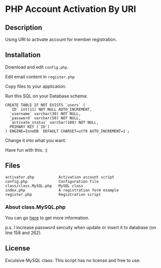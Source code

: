 # PHP Account Activation By URI

## Description

Using URI to activate account for member registration.

## Installation

Download and edit `config.php`.

Edit email content in `register.php`

Copy files to your application.

Run this SQL on your Database schema:

	CREATE TABLE IF NOT EXISTS `users` (
	  `ID` int(11) NOT NULL AUTO_INCREMENT,
	  `username` varchar(30) NOT NULL,
	  `password` varchar(50) NOT NULL,
	  `activate_status` varchar(100) NOT NULL,
	  PRIMARY KEY (`ID`)
	) ENGINE=InnoDB  DEFAULT CHARSET=utf8 AUTO_INCREMENT=1 ;


Change it into what you want.

Have fun with this. :)

## Files

	activator.php 			Activation account script
	config.php 				Configuration file
	class/class.MySQL.php 	MySQL class
	index.php 				A registration form example
	register.php 			Registration script

### About class.MySQL.php

You can go [here](https://github.com/a1phanumeric/PHP-MySQL-Class) to get more information.

p.s. I increase password sercuity when update or insert it to database (on line 158 and 262).

## License

Exculsive MySQL class. This script has no license and free to use.